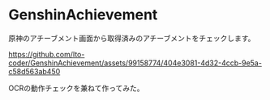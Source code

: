 # GenshinAchievement

原神のアチーブメント画面から取得済みのアチーブメントをチェックします。

https://github.com/Ito-coder/GenshinAchievement/assets/99158774/404e3081-4d32-4ccb-9e5a-c58d563ab450

OCRの動作チェックを兼ねて作ってみた。
